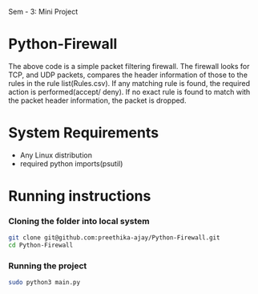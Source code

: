 Sem - 3: Mini Project  

# Python-Firewall
The above code is a simple packet filtering firewall. The firewall looks for TCP, and UDP packets, compares the header information of those to the rules in the rule list(Rules.csv). If any matching rule is found, the required action is performed(accept/ deny). If no exact rule is found to match with the packet header information, the packet is dropped. 

# System Requirements  
- Any Linux distribution
- required python imports(psutil)  

# Running instructions  
### Cloning the folder into local system
```sh
git clone git@github.com:preethika-ajay/Python-Firewall.git
cd Python-Firewall
```  

### Running the project  
```sh
sudo python3 main.py
```
